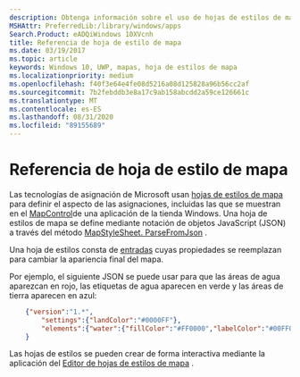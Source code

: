 ```yaml
---
description: Obtenga información sobre el uso de hojas de estilos de mapa para definir el aspecto de las asignaciones, como las que se muestran en el MapControl de una aplicación de la tienda Windows.
MSHAttr: PreferredLib:/library/windows/apps
Search.Product: eADQiWindows 10XVcnh
title: Referencia de hoja de estilo de mapa
ms.date: 03/19/2017
ms.topic: article
keywords: Windows 10, UWP, mapas, hoja de estilos de mapa
ms.localizationpriority: medium
ms.openlocfilehash: f40f3e64e4fe08d5216a08d125828a96b56cc2af
ms.sourcegitcommit: 7b2febddb3e8a17c9ab158abcdd2a59ce126661c
ms.translationtype: MT
ms.contentlocale: es-ES
ms.lasthandoff: 08/31/2020
ms.locfileid: "89155689"
---
```

# <a name="map-style-sheet-reference"></a>Referencia de hoja de estilo de mapa

Las tecnologías de asignación de Microsoft usan [hojas de estilos de mapa](/BingMaps/styling/map-style-sheets) para definir el aspecto de las asignaciones, incluidas las que se muestran en el [MapControl](/uwp/api/windows.ui.xaml.controls.maps.mapcontrol)de una aplicación de la tienda Windows.  Una hoja de estilos de mapa se define mediante notación de objetos JavaScript (JSON) a través del método [MapStyleSheet. ParseFromJson](/uwp/api/windows.ui.xaml.controls.maps.mapstylesheet.parsefromjson#Windows_UI_Xaml_Controls_Maps_MapStyleSheet_ParseFromJson_System_String_) .

Una hoja de estilos consta de [entradas](/BingMaps/styling/map-style-sheet-entries) cuyas propiedades se reemplazan para cambiar la apariencia final del mapa.

Por ejemplo, el siguiente JSON se puede usar para que las áreas de agua aparezcan en rojo, las etiquetas de agua aparecen en verde y las áreas de tierra aparecen en azul:

```json
    {"version":"1.*",
        "settings":{"landColor":"#0000FF"},
        "elements":{"water":{"fillColor":"#FF0000","labelColor":"#00FF00"}}
    }
```

Las hojas de estilos se pueden crear de forma interactiva mediante la aplicación del [Editor de hojas de estilos de mapa](https://www.microsoft.com/p/map-style-sheet-editor/9nbhtcjt72ft) .